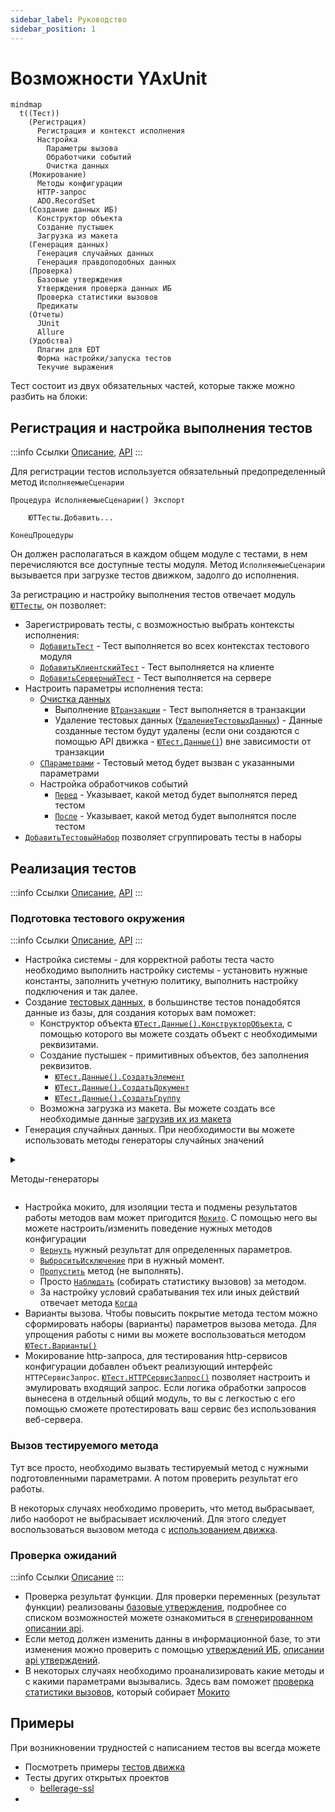 ```yaml
---
sidebar_label: Руководство
sidebar_position: 1
---
```


# Возможности YAxUnit

```mermaid
mindmap
  t((Тест))
    (Регистрация)
      Регистрация и контекст исполнения
      Настройка
        Параметры вызова
        Обработчики событий
        Очистка данных
    (Мокирование)
      Методы конфигурации
      HTTP-запрос
      ADO.RecordSet
    (Создание данных ИБ)
      Конструктор объекта
      Создание пустышек
      Загрузка из макета
    (Генерация данных)
      Генерация случайных данных
      Генерация правдоподобных данных
    (Проверка)
      Базовые утверждения
      Утверждения проверка данных ИБ
      Проверка статистики вызовов
      Предикаты
    (Отчеты)
      JUnit
      Allure
    (Удобства)
      Плагин для EDT
      Форма настройки/запуска тестов
      Текучие выражения
```

Тест состоит из двух обязательных частей, которые также можно разбить на блоки:

## Регистрация и настройка выполнения тестов

:::info Ссылки
[Описание](./user-api/test-registration.md), [API](/api/ЮТТесты)
:::

Для регистрации тестов используется обязательный предопределенный метод `ИсполняемыеСценарии`

```bsl
Процедура ИсполняемыеСценарии() Экспорт
    
    ЮТТесты.Добавить...

КонецПроцедуры
```

Он должен располагаться в каждом общем модуле с тестами, в нем перечисляются все доступные тесты модуля.
Метод `ИсполняемыеСценарии` вызывается при загрузке тестов движком, задолго до исполнения.

За регистрацию и настройку выполнения тестов отвечает модуль [`ЮТТесты`](/api/ЮТТесты), он позволяет:

* Зарегистрировать тесты, с возможностью выбрать контексты исполнения:
  * [`ДобавитьТест`](/api/ЮТТесты#добавитьтест) - Тест выполняется во всех контекстах тестового модуля
  * [`ДобавитьКлиентскийТест`](/api/ЮТТесты#добавитьклиентскийтест) - Тест выполняется на клиенте
  * [`ДобавитьСерверныйТест`](/api/ЮТТесты#добавитьсерверныйтест) - Тест выполняется на сервере
* Настроить параметры исполнения теста:
  * [Очистка данных](user-api/test-data/test-data-deletion)
    * Выполнение [`ВТранзакции`](/api/ЮТТесты#втранзакции) - Тест выполняется в транзакции
    * Удаление тестовых данных ([`УдалениеТестовыхДанных`](/api/ЮТТесты#удалениетестовыхданных)) - Данные созданные тестом будут удалены (если они создаются с помощью API движка - [`ЮТест.Данные()`](/api/ЮТест#данные)) вне зависимости от транзакции
  * [`СПараметрами`](/api/ЮТТесты#спараметрами) - Тестовый метод будет вызван с указанными параметрами
  * Настройка обработчиков событий
    * [`Перед`](/api/ЮТТесты#перед) - Указывает, какой метод будет выполнятся перед тестом
    * [`После`](/api/ЮТТесты#после) - Указывает, какой метод будет выполнятся после тестом
* [`ДобавитьТестовыйНабор`](/api/ЮТТесты#добавитьтестовыйнабор) позволяет сгруппировать тесты в наборы

## Реализация тестов

:::info Ссылки
[Описание](./user-api/), [API](/api/ЮТест)
:::

### Подготовка тестового окружения

:::info Ссылки
[Описание](user-api/test-data/), [API](/api/ЮТТестовыеДанные)
:::

* Настройка системы - для корректной работы теста часто необходимо выполнить настройку системы - установить нужные константы, заполнить учетную политику, выполнить настройку подключения и так далее.
* Создание [тестовых данных](./user-api/test-data/), в большинстве тестов понадобятся данные из базы, для создания которых вам поможет:
  * Конструктор объекта [`ЮТест.Данные().КонструкторОбъекта`](/api/ЮТТестовыеДанные#конструкторобъекта), с помощью которого вы можете создать объект с необходимыми реквизитами.
  * Создание пустышек - примитивных объектов, без заполнения реквизитов.
    * [`ЮТест.Данные().СоздатьЭлемент`](/api/ЮТТестовыеДанные#создатьэлемент)
    * [`ЮТест.Данные().СоздатьДокумент`](/api/ЮТТестовыеДанные#создатьдокумент)
    * [`ЮТест.Данные().СоздатьГруппу`](/api/ЮТТестовыеДанные#создатьгруппу)
  * Возможна загрузка из макета. Вы можете создать все необходимые данные [загрузив их из макета](user-api/test-data/#загрузка-данных-из-макетов)
* Генерация случайных данных. При необходимости вы можете использовать методы генераторы случайных значений

<details><summary>

Методы-генераторы

</summary>

* [`ЮТест.Данные().СлучайноеЧисло`](/api/ЮТТестовыеДанные#случайноечисло)
* [`ЮТест.Данные().СлучайноеПоложительноеЧисло`](/api/ЮТТестовыеДанные#случайноеположительноечисло)
* [`ЮТест.Данные().СлучайноеОтрицательноеЧисло`](/api/ЮТТестовыеДанные#случайноеотрицательноечисло)
* [`ЮТест.Данные().СлучайнаяСтрока`](/api/ЮТТестовыеДанные#случайнаястрока)
* [`ЮТест.Данные().СлучайныйИдентификатор`](/api/ЮТТестовыеДанные#случайныйидентификатор)
* [`ЮТест.Данные().СлучайнаяДата`](/api/ЮТТестовыеДанные#случайнаядата)
* [`ЮТест.Данные().СлучайныйIPАдрес`](/api/ЮТТестовыеДанные#случайныйipадрес)
* [`ЮТест.Данные().СлучайноеЗначениеИзСписка`](/api/ЮТТестовыеДанные#случайноезначениеизсписка)
* [`ЮТест.Данные().СлучайноеБулево`](/api/ЮТТестовыеДанные#случайноебулево)
* [`ЮТест.Данные().СлучайноеЗначениеПеречисления`](/api/ЮТТестовыеДанные#случайноезначениеперечисления)
* И другие

</details>

* Настройка мокито, для изоляции теста и подмены результатов работы методов вам может пригодится [`Мокито`](user-api/mockito.md). С помощью него вы можете настроить/изменить поведение нужных методов конфигурации
  * [`Вернуть`](/api/МокитоОбучение#вернуть) нужный результат для определенных параметров.
  * [`ВыброситьИсключение`](/api/МокитоОбучение#выброситьисключение) при в нужный момент.
  * [`Пропустить`](/api/МокитоОбучение#пропустить) метод (не выполнять).
  * Просто [`Наблюдать`](/api/МокитоОбучение#наблюдать) (собирать статистику вызовов) за методом.
  * За настройку условий срабатывания тех или иных действий отвечает метода [`Когда`](/api/МокитоОбучение#когда)
* Варианты вызова. Чтобы повысить покрытие метода тестом можно сформировать наборы (варианты) параметров вызова метода. Для упрощения работы с ними вы можете воспользоваться методом [`ЮТест.Варианты()`](/api/ЮТест#варианты)
* Мокирование http-запроса, для тестирования http-сервисов конфигурации добавлен объект реализующий интерфейс `HTTPСервисЗапрос`. [`ЮТест.HTTPСервисЗапрос()`](/api/ЮТест#httpсервисзапрос) позволяет настроить и эмулировать входящий запрос.
 Если логика обработки запросов вынесена в отдельный общий модуль, то вы с легкостью с его помощью сможете протестировать ваш сервис без использования веб-сервера.

### Вызов тестируемого метода

Тут все просто, необходимо вызвать тестируемый метод с нужными подготовленными параметрами. А потом проверить результат его работы.

В некоторых случаях необходимо проверить, что метод выбрасывает, либо наоборот не выбрасывает исключений. Для этого следует воспользоваться вызовом метода с [использованием движка](user-api/assertions/assertions-base#проверка-методов-объекта).

### Проверка ожиданий

:::info Ссылки
[Описание](user-api/assertions/)
:::

* Проверка результат функции. Для проверки переменных (результат функции) реализованы [базовые утверждения](user-api/assertions/assertions-base), подробнее со списком возможностей можете ознакомиться в [сгенерированном описании api](/api/ЮТУтверждения).
* Если метод должен изменить данны в информационной базе, то эти изменения можно проверить с помощью [утверждений ИБ](user-api/assertions/assertions-db), [описании api утверждений](/api/ЮТУтвержденияИБ).
* В некоторых случаях необходимо проанализировать какие методы и с какими параметрами вызывались. Здесь вам поможет [проверка статистики вызовов](/api/МокитоПроверки#вызовы), который собирает [Мокито](user-api/mockito)

## Примеры

При возникновении трудностей с написанием тестов вы всегда можете

* Посмотреть примеры [тестов движка](https://github.com/bia-technologies/yaxunit/tree/develop/tests/src/CommonModules)
* Тесты других открытых проектов
  * [bellerage-ssl](https://github.com/Bellerage-IT/bellerage-ssl/tree/master/src/cfe/yaxunit/src/CommonModules)
* 
